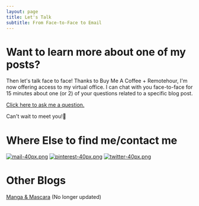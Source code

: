 ```yaml
---
layout: page
title: Let's Talk
subtitle: From Face-to-Face to Email
---
```

# Want to learn more about one of my posts?

Then let's talk face to face! Thanks to Buy Me A Coffee + Remotehour, I'm now offering access to my virtual office. I can chat with you face-to-face for 15 minutes about one (or 2) of your questions related to a specific blog post.  

[Click here to ask me a question.](https://www.buymeacoffee.com/arcadiapage)

Can't wait to meet you!🙂

# Where Else to find me/contact me

[![mail-40px.png](https://i.postimg.cc/yxz84Qmx/mail-40px.png)](mailto:arcadiapage@gmail.com) [![pinterest-40px.png](https://i.postimg.cc/gJh27F61/pinterest-40px.png)](https://www.pinterest.com/arcadiapage/) [![twitter-40px.png](https://i.postimg.cc/R0y0GVqc/twitter-40px.png)](https://twitter.com/arcadiapage) 


# Other Blogs

[Manga & Mascara](https://manga-arcadia.blogspot.com/) (No longer updated)

